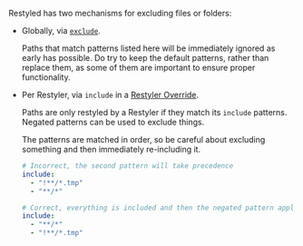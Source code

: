 Restyled has two mechanisms for excluding files or folders:

- Globally, via [`exclude`](https://github.com/restyled-io/restyled.io/wiki/Configuring-Restyled#exclude).

  Paths that match patterns listed here will be immediately ignored as early has possible. Do try to keep the default patterns, rather than replace them, as some of them are important to ensure proper functionality.

- Per Restyler, via `include` in a [Restyler Override](https://github.com/restyled-io/restyled.io/wiki/Configuring-Restyled#restyler-override).

  Paths are only restyled by a Restyler if they match its `include` patterns. Negated patterns can be used to exclude things.

  The patterns are matched in order, so be careful about excluding something and then immediately re-including it.

  ```yaml
  # Incorrect, the second pattern will take precedence
  include:
    - "!**/*.tmp"
    - "**/*"

  # Correct, everything is included and then the negated pattern applies after
  include:
    - "**/*"
    - "!**/*.tmp"
  ```